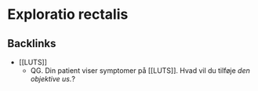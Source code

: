 # Exploratio rectalis

## Backlinks
* [[LUTS]]
	* QG. Din patient viser symptomer på [[LUTS]]. Hvad vil du tilføje *den objektive us.*?

<!-- {BearID:CB8EDF95-4030-40B1-AA47-D889A21ABD18-53319-0000699278108777} -->
